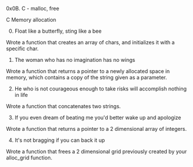 
0x0B. C - malloc, free

C Memory allocation

0. Float like a butterfly, sting like a bee

Wrote a function that creates an array of chars, and initializes it with a specific char.

1. The woman who has no imagination has no wings

Wrote a function that returns a pointer to a newly allocated space in memory, which contains a copy of the string given as a parameter.

2. He who is not courageous enough to take risks will accomplish nothing in life

Wrote a function that concatenates two strings.

3. If you even dream of beating me you'd better wake up and apologize

Wrote a function that returns a pointer to a 2 dimensional array of integers.

4. It's not bragging if you can back it up

Wrote a function that frees a 2 dimensional grid previously created by your alloc_grid function.
